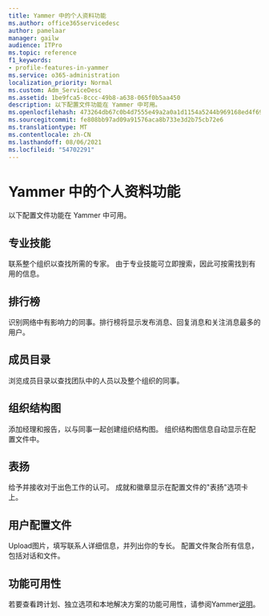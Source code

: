 ```yaml
---
title: Yammer 中的个人资料功能
ms.author: office365servicedesc
author: pamelaar
manager: gailw
audience: ITPro
ms.topic: reference
f1_keywords:
- profile-features-in-yammer
ms.service: o365-administration
localization_priority: Normal
ms.custom: Adm_ServiceDesc
ms.assetid: 1be9fca5-8ccc-49b8-a638-065f0b5aa450
description: 以下配置文件功能在 Yammer 中可用。
ms.openlocfilehash: 473264db67c0b4d7555e49a2a0a1d1154a5244b969168ed4f691f29c0398cc84
ms.sourcegitcommit: fe808bb97ad09a91576aca8b733e3d2b75cb72e6
ms.translationtype: MT
ms.contentlocale: zh-CN
ms.lasthandoff: 08/06/2021
ms.locfileid: "54702291"
---
```

# <a name="profile-features-in-yammer"></a>Yammer 中的个人资料功能

以下配置文件功能在 Yammer 中可用。
 
## <a name="expertise"></a>专业技能

联系整个组织以查找所需的专家。 由于专业技能可立即搜索，因此可按需找到有用的信息。

## <a name="leaderboards"></a>排行榜

识别网络中有影响力的同事。排行榜将显示发布消息、回复消息和关注消息最多的用户。

## <a name="member-directory"></a>成员目录

浏览成员目录以查找团队中的人员以及整个组织的同事。
  
## <a name="org-chart"></a>组织结构图

添加经理和报告，以与同事一起创建组织结构图。 组织结构图信息自动显示在配置文件中。
  
## <a name="praise"></a>表扬

给予并接收对于出色工作的认可。 成就和徽章显示在配置文件的"表扬"选项卡上。
 
## <a name="user-profiles"></a>用户配置文件

Upload图片，填写联系人详细信息，并列出你的专长。 配置文件聚合所有信息，包括对话和文件。
  
## <a name="feature-availability"></a>功能可用性

若要查看跨计划、独立选项和本地解决方案的功能可用性，请参阅Yammer[说明](yammer-service-description.md)。
  


